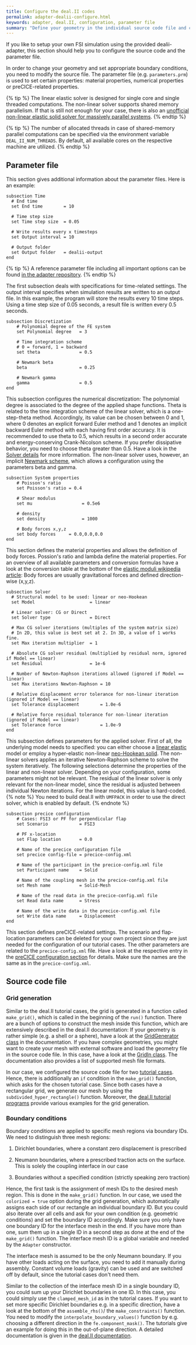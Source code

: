 ```yaml
---
title: Configure the deal.II codes
permalink: adapter-dealii-configure.html
keywords: adapter, deal.II, configuration, parameter file
summary: "Define your geometry in the individual source code file and case specific parameters (e.g. coupling parameters) in the respective parameter file (*.prm)"
---
```


If you like to setup your own FSI simulation using the provided dealii-adapter, this section should help you to configure the source code and the parameter file.

In order to change your geometry and set appropriate boundary conditions, you need to modify the source file. The parameter file (e.g. `parameters.prm`) is used to set certain properties: material properties, numerical properties or preCICE-related properties.

{% tip %}
The linear elastic solver is designed for single core and single threaded computations. The non-linear solver supports shared memory parallelism. If that is still not enough for your case, there is also an [unofficial non-linear elastic solid solver for massively parallel systems](https://github.com/DavidSCN/matrix-free-dealii-precice).
{% endtip %}

{% tip %}
The number of allocated threads in case of shared-memory parallel computations can be specified via the environment variable `DEAL_II_NUM_THREADS`. By default, all available cores on the respective machine are utilized.
{% endtip %}

## Parameter file

This section gives additional information about the parameter files. Here is an example:

```text
subsection Time
  # End time
  set End time        = 10

  # Time step size
  set Time step size  = 0.05

  # Write results every x timesteps
  set Output interval = 10

  # Output folder
  set Output folder   = dealii-output
end
```

{% tip %}
A reference parameter file including all important options can be found [in the adapter repository](https://github.com/precice/dealii-adapter/blob/master/parameters.prm).
{% endtip %}

The first subsection deals with specifications for time-related settings. The output interval specifies when simulation results are written to an output file. In this example, the program will store the results every 10 time steps. Using a time step size of 0.05 seconds, a result file is written every 0.5 seconds.

```text
subsection Discretization
    # Polynomial degree of the FE system
    set Polynomial degree   = 3

    # Time integration scheme
    # 0 = forward, 1 = backward
    set theta               = 0.5

    # Newmark beta
    beta                    = 0.25

    # Newmark gamma
    gamma                   = 0.5
end
```

This subsection configures the numerical discretization: The polynomial degree is associated to the degree of the applied shape functions.
Theta is related to the time integration scheme of the linear solver, which is a one-step-theta method. Accordingly, its value can be chosen between 0 and 1, where 0 denotes an explicit forward Euler method and 1 denotes an implicit backward Euler method with each having first order accuracy. It is recommended to use theta to 0.5, which results in a second order accurate and energy-conserving Crank-Nicolson scheme. If you prefer dissipative behavior, you need to choose theta greater than 0.5. Have a look in the [Solver details](adapter-dealii-solver-details.html) for more information.
The non-linear solver uses, however, an implicit [Newmark scheme](https://en.wikipedia.org/wiki/Newmark-beta_method), which allows a configuration using the parameters beta and gamma.

```text
subsection System properties
    # Poisson's ratio
    set Poisson's ratio = 0.4

    # Shear modulus
    set mu                   = 0.5e6

    # density
    set density              = 1000

    # Body forces x,y,z
    set body forces     = 0.0,0.0,0.0
end
```

This section defines the material properties and allows the definition of body forces. Possion's ratio and lambda define the material properties. For an overview of all available parameters and conversion formulas have a look at the conversion table at the bottom of the [elastic moduli wikipedia article](https://en.wikipedia.org/wiki/Elastic_modulus):
Body forces are usually gravitational forces and defined direction-wise (x,y,z).

```text
subsection Solver
  # Structural model to be used: linear or neo-Hookean
  set Model                     = linear

  # Linear solver: CG or Direct
  set Solver type               = Direct

  # Max CG solver iterations (multiples of the system matrix size)
  # In 2D, this value is best set at 2. In 3D, a value of 1 works fine.
  set Max iteration multiplier  = 1

  # Absolute CG solver residual (multiplied by residual norm, ignored if Model == linear)
  set Residual                  = 1e-6

  # Number of Newton-Raphson iterations allowed (ignored if Model == linear)
  set Max iterations Newton-Raphson = 10

  # Relative displacement error tolerance for non-linear iteration (ignored if Model == linear)
  set Tolerance displacement        = 1.0e-6

  # Relative force residual tolerance for non-linear iteration (ignored if Model == linear)
  set Tolerance force               = 1.0e-9
end
```

This subsection defines parameters for the applied solver. First of all, the underlying model needs to specified: you can either choose a [linear elastic](https://en.wikipedia.org/wiki/Linear_elasticity) model or employ a hyper-elastic non-linear [neo-Hookean solid](https://en.wikipedia.org/wiki/Neo-Hookean_solid). The non-linear solvers applies an iterative Newton-Raphson scheme to solve the system iteratively. The following selections determine the properties of the linear and non-linear solver. Depending on your configuration, some parameters might not be relevant. The residual of the linear solver is only relevant for the non-linear model, since the residual is adjusted between individual Newton iterations. For the linear model, this value is hard-coded.
{% note %}
You need to build deal.II with `UMFPACK` in order to use the direct solver, which is enabled by default.
{% endnote %}

```text
subsection precice configuration
    # Cases: FSI3 or PF for perpendicular flap
    set Scenario            = FSI3

    # PF x-location
    set Flap location       = 0.0

    # Name of the precice configuration file
    set precice config-file = precice-config.xml

    # Name of the participant in the precice-config.xml file
    set Participant name    = Solid

    # Name of the coupling mesh in the precice-config.xml file
    set Mesh name           = Solid-Mesh

    # Name of the read data in the precice-config.xml file
    set Read data name      = Stress

    # Name of the write data in the precice-config.xml file
    set Write data name     = Displacement
end
```

This section defines preCICE-related settings. The scenario and flap-location parameters can be deleted for your own project since they are just needed for the configuration of our tutorial cases. The other parameters are related to the `precice-config.xml` file. Have a look at the respective entry in the [preCICE configuration section](configuration-overview.html) for details. Make sure the names are the same as in the `precice-config.xml`.

## Source code file

### Grid generation

Similar to the deal.II tutorial cases, the grid is generated in a function called `make_grid()`, which is called in the beginning of the `run()` function. There are a bunch of options to construct the mesh inside this function, which are extensively described in the deal.II documentation: If your geometry is rather simple (e.g. a shell or a sphere), have a look at the [GridGenerator class](https://www.dealii.org/developer/doxygen/deal.II/namespaceGridGenerator.html) in the documentation. If you have complex geometries, you might want to create your mesh with external software and load the geometry file in the source code file. In this case, have a look at the [GridIn class](https://www.dealii.org/developer/doxygen/deal.II/classGridIn.html). The documentation also provides a list of supported mesh file formats.

In our case, we configured the source code file for two [tutorial cases](tutorials.html). Hence, there is additionally an `if` condition in the `make_grid()` function, which asks for the chosen tutorial case. Since both cases have a rectangular grid, we generate our mesh by using the `subdivided_hyper_rectangle()` function. Moreover, the [deal.II tutorial programs](https://www.dealii.org/developer/doxygen/deal.II/Tutorial.html) provide various examples for the grid generation.

### Boundary conditions

Boundary conditions are applied to specific mesh regions via boundary IDs. We need to distinguish three mesh regions:

1. Dirichlet boundaries, where a constant zero displacement is prescribed

2. Neumann boundaries, where a prescribed traction acts on the surface. This is solely the coupling interface in our case

3. Boundaries without a specified condition (strictly speaking zero traction)

Hence, the first task is the assignment of mesh IDs to the desired mesh region. This is done in the `make_grid()` function. In our case, we used the `colorized = true` option during the grid generation, which automatically assigns each side of our rectangle an individual boundary ID. But you could also iterate over all cells and ask for your own condition (e.g. geometric conditions) and set the boundary ID accordingly. Make sure you only have one boundary ID for the interface mesh in the end. If you have more than one, sum them up in a single ID in a second step as done at the end of the `make_grid()` function. The interface mesh ID is a global variable and needed by the `Adapter` constructor.

The interface mesh is assumed to be the only Neumann boundary. If you have other loads acting on the surface, you need to add it manually during assembly. Constant volume loads (gravity) can be used and are switched off by default, since the tutorial cases don't need them.

Similar to the collection of the interface mesh ID in a single boundary ID, you could sum up your Dirichlet boundaries in one ID. In this case, you could simply use the `clamped_mesh_id` as in the tutorial cases. If you want to set more specific Dirichlet boundaries e.g. in a specific direction, have a look at the bottom of the `assemble_rhs()`/ the `make_constraints()` function. You need to modify the `interpolate_boundary_values()` function by e.g. choosing a different direction in the `fe.component_mask()`. The tutorials give an example for doing this in the out-of-plane direction. A detailed documentation is given in the [deal.II documentation](https://www.dealii.org/developer/doxygen/deal.II/namespaceVectorTools.html#a9f3e3ae1396811f998cc35f94cbaa926).
